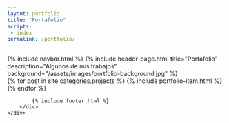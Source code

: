 ```yaml
---
layout: portfolio
title: "Portafolio"
scripts:
 - index
permalink: /portfolio/
---
```



<body class="body-portfolio" itemscope="" itemtype="http://schema.org/Blog">
	{% include navbar.html %}
	 {% include header-page.html 
	 		title="Portafolio" 
	 		description="Algunos de mis trabajos"
	 		background="/assets/images/portfolio-background.jpg" %}
	<div class="main-wrapper" id="mainWrapper">
		<div class="container-background">
			<div class="container container-full">				
				<div class="row">					
				     {% for post in site.categories.projects %}		     			     
					 	{% include portfolio-item.html %}
					 {% endfor %}
				</div>	
			</div>	

			{% include footer.html %}
		</div>   
	</div>
	
</body>

